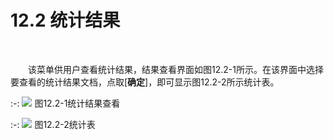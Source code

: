 # 12.2 统计结果
<br/>

&emsp;&emsp;该菜单供用户查看统计结果，结果查看界面如图12.2\-1所示。在该界面中选择要查看的统计结果文档，点取[**确定**]，即可显示图12.2\-2所示统计表。


:-: ![](images/637.png)
图12.2\-1统计结果查看


:-: ![](images/638.png)
图12.2\-2统计表